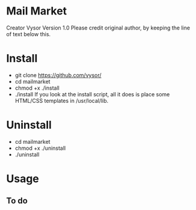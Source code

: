 # Mail Market
Creator    Vysor
Version   1.0
Please credit original author, by keeping the line of text below this.

# Install
- git clone https://github.com/vysor/
- cd mailmarket
- chmod +x ./install
- ./install
If you look at the install script, all it does is place some HTML/CSS templates in /usr/local/lib.

# Uninstall
- cd mailmarket
- chmod +x ./uninstall
- ./uninstall

# Usage
## To do